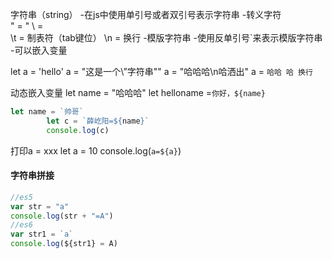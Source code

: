 字符串（string）
	-在js中使用单引号或者双引号表示字符串
	-转义字符\
		\"  =  "
		\\  =  \
		\t  =  制表符（tab键位）
		\n  =  换行
	-模版字符串
		-使用反单引号`来表示模版字符串
		-可以嵌入变量
		
		
let a = 'hello'
a = "这是一个\”字符串\""
a = "哈哈哈\n哈洒出"
a = `哈哈
		哈
		换行`
		
动态嵌入变量
let name = "哈哈哈"
let helloname =`你好，${name}`

```javascript
let name = `帅哥`
		let c = `薛屹阳=${name}`
		console.log(c)
```

打印a = xxx
let a = 10
console.log(`a=${a}`)

#### 字符串拼接

```js
//es5
var str = "a"
console.log(str + "=A")
//es6
var str1 = `a`
console.log(${str1} = A)
```


